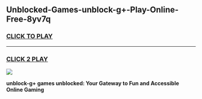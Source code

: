 
## Unblocked-Games-unblock-g+-Play-Online-Free-8yv7q
<h3>
<a href="https://premium76.site?title=unblock-g+&ref=26A">CLICK TO PLAY</a></h3>
<hr>

<h3>
<a href="https://premium76.site?title=unblock-g+&ref=26A">CLICK 2 PLAY</a>
  
</h3>

<a href="https://premium76.site?title=unblock-g+&ref=26A"><img src="https://clearcache.store/games.png"></a>


**unblock-g+ games unblocked: Your Gateway to Fun and Accessible Online Gaming**
